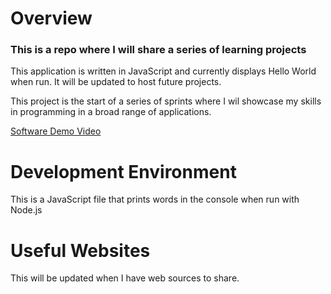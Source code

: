 # Overview

### This is a repo where I will share a series of learning projects

This application is written in JavaScript and currently displays Hello World when run. It will be updated to host future projects.

This project is the start of a series of sprints where I wil showcase my skills in programming in a broad range of applications.

[Software Demo Video](https://youtu.be/ffcB2Ft-Cl0)

# Development Environment

This is a JavaScript file that prints words in the console when run with Node.js

# Useful Websites

This will be updated when I have web sources to share.

